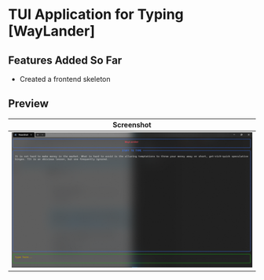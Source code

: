 # TUI Application for Typing [WayLander]

## Features Added So Far
- Created a frontend skeleton

## Preview

| Screenshot                          |
|-------------------------------------|
| ![WayLander](assets/waylander.png)  |
